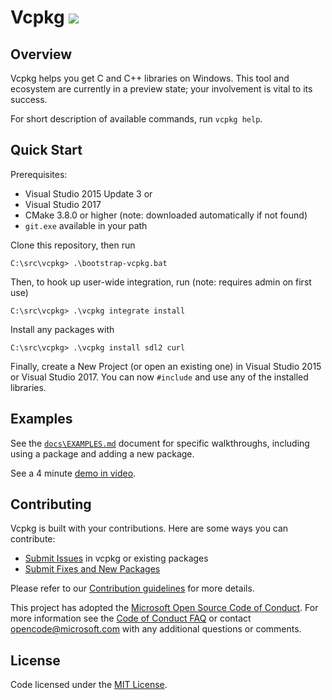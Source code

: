 # Vcpkg <a href="#">![](https://devdiv.visualstudio.com/_apis/public/build/definitions/0bdbc590-a062-4c3f-b0f6-9383f67865ee/5261/badge)</a>
 
## Overview
Vcpkg helps you get C and C++ libraries on Windows. This tool and ecosystem are currently in a preview state; your involvement is vital to its success.

For short description of available commands, run `vcpkg help`.

## Quick Start
Prerequisites:
- Visual Studio 2015 Update 3 or
- Visual Studio 2017
- CMake 3.8.0 or higher (note: downloaded automatically if not found)
- `git.exe` available in your path

Clone this repository, then run
```
C:\src\vcpkg> .\bootstrap-vcpkg.bat
```
Then, to hook up user-wide integration, run (note: requires admin on first use)
```
C:\src\vcpkg> .\vcpkg integrate install
```
Install any packages with
```
C:\src\vcpkg> .\vcpkg install sdl2 curl
```
Finally, create a New Project (or open an existing one) in Visual Studio 2015 or Visual Studio 2017. You can now `#include` and use any of the installed libraries.

## Examples
See the [`docs\EXAMPLES.md`](docs/EXAMPLES.md) document for specific walkthroughs, including using a package and adding a new package.

See a 4 minute [demo in video](https://www.youtube.com/watch?v=y41WFKbQFTw).

## Contributing
Vcpkg is built with your contributions. Here are some ways you can contribute:

* [Submit Issues](https://github.com/Microsoft/vcpkg/issues) in vcpkg or existing packages
* [Submit Fixes and New Packages](https://github.com/Microsoft/vcpkg/pulls)

Please refer to our [Contribution guidelines](CONTRIBUTING.md) for more details.

This project has adopted the [Microsoft Open Source Code of Conduct](https://opensource.microsoft.com/codeofconduct/). For more information see the [Code of Conduct FAQ](https://opensource.microsoft.com/codeofconduct/faq/) or contact [opencode@microsoft.com](mailto:opencode@microsoft.com) with any additional questions or comments.

## License

Code licensed under the [MIT License](LICENSE.txt).
